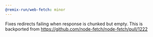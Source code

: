 ```yaml
---
@remix-run/web-fetch: minor
---
```


Fixes redirects failing when response is chunked but empty. This is backported from https://github.com/node-fetch/node-fetch/pull/1222
